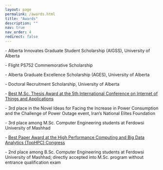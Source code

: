```yaml
---
layout: page
permalink: /awards.html
title: "Awards"
description: ""
nav: true
nav_order: 4
redirect: false
---
```

<p>
  - Alberta Innovates Graduate Student Scholarship (AIGSS), University of Alberta
</p>
<p>
  - Flight PS752 Commemorative Scholarship
</p>
<p>
  - Alberta Graduate Excellence Scholarship (AGES), University of Alberta
</p>
<p>
  - Doctoral Recruitment Scholarship, University of Alberta
</p>
<p>
  - <a href="https://soroushomidvar.com/assets/img/Best-Msc.jpg"> Best M.Sc. Thesis Award at the 5th International Conference on Internet of Things and Applications</a>
</p>
<p>
  - 3rd place in the Novel Ideas for Facing the Increase in Power Consumption and the Challenge of Power Outage event, Iran’s National Elites Foundation
</p>
<p>
  - 3rd place among M.Sc. Computer Engineering students at Ferdowsi University of Mashhad
</p>
<p>
  - <a href="https://soroushomidvar.com/assets/img/Best-Paper-Tophpc.jpg"> Best Paper Award at the High Performance Computing and Big Data Analytics (TopHPC) Congress</a> 
</p>
<p>
  - 2nd place among B.Sc. Computer Engineering students at Ferdowsi University of Mashhad; directly accepted into M.Sc. program without entrance qualification exam
</p>
